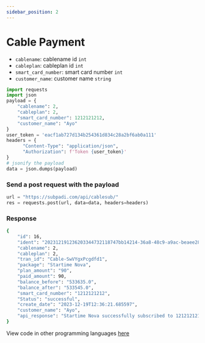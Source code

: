 ```yaml
---
sidebar_position: 2
---
```


# Cable Payment


- `cablename`: cablename id `int`
- `cableplan`: cableplan id `int`
- `smart_card_number`: smart card number `int`
- `customer_name`: customer name `string`

```python
import requests
import json
payload = {
    "cablename": 2,
    "cableplan": 2,
    "smart_card_number": 1212121212,
    "customer_name": "Ayo"
}
user_token = 'eacf1ab727d134b254361d834c28a2bf6ab0a111'
headers = {
      "Content-Type": "application/json",
      "Authorization": f'Token {user_token}'
} 
# jsonify the payload
data = json.dumps(payload)

```

### Send a post request with the payload

```python
url = "https://subpadi.com/api/cablesub/"
res = requests.post(url, data=data, headers=headers)
```

### Response 

```bash
{
    "id": 16,
    "ident": "202312191236203344732118747bb14214-36a8-48c9-a9ac-beaee283eab8",
    "cablename": 2,
    "cableplan": 2,
    "tran_id": "Cable-SwVYgxPcgdfd1",
    "package": "Startime Nova",
    "plan_amount": "90",
    "paid_amount": 90,
    "balance_before": "533635.0",
    "balance_after": "533545.0",
    "smart_card_number": "1212121212",
    "Status": "successful",
    "create_date": "2023-12-19T12:36:21.685597",
    "customer_name": "Ayo",
    "api_response": "Startime Nova successfully subscribed to 1212121212 for Ayo"
}
```

View code in other programming languages [here](https://documenter.getpostman.com/view/18149105/2s93CRJqgM#b9b1e802-d90a-4c4e-a96f-61aae9dbcd99)